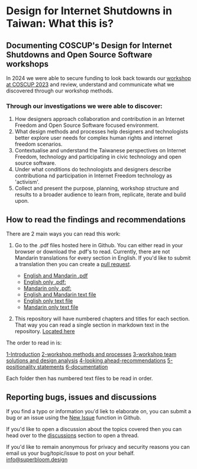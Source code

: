 # Design for Internet Shutdowns in Taiwan: What this is?


## Documenting COSCUP's Design for Internet Shutdowns and Open Source Software workshops

In 2024 we were able to secure funding to look back towards our [workshop at COSCUP 2023](https://github.com/sprblm/The-Design-We-Open/tree/main?tab=readme-ov-file#2023-workshop) and review, understand and communicate what we discovered through our workshop methods.

### Through our investigations we were able to discover:

1. How designers approach collaboration and contribution in an Internet Freedom and Open Source Software focused environment.
2. What design methods and processes help designers and technologists better explore user needs for complex human rights and internet freedom scenarios.
3. Contextualise and understand the Taiwanese perspectives on Internet Freedom, technology and participating in civic technology and open source software.
4. Under what conditions do technologists and designers describe contributiona nd participation in Internet Freedom technology as 'activism'.
5. Collect and present the purpose, planning, workshop structure and results to a broader audience to learn from, replicate, iterate and build upon.


## How to read the findings and recommendations

There are 2 main ways you can read this work:

1. Go to the .pdf files hosted here in Github. You can either read in your browser or download the .pdf's to read. Currently, there are not Mandarin translations for every section in English. If you'd like to submit a translation then you can create a [pull request](https://github.com/sprblm/The-Design-We-Open/pulls). 

	- [English and Mandarin .pdf](https://github.com/sprblm/The-Design-We-Open/blob/main/Documenting%20Internet%20Shutdowns%20Workshop/No%20executive%20summary%20-%20of%20Design%20for%20Internet%20Shutdowns%20in%20Taiwan%20-%20Report%20(en%20%26%20cn).pdf) 
	- [English only .pdf:](https://github.com/sprblm/The-Design-We-Open/blob/main/Documenting%20Internet%20Shutdowns%20Workshop/No%20Executive%20Summary%20-%20of%20Design%20for%20Internet%20Shutdowns%20in%20Taiwan%20-%20Report%20(en%20only).pdf)
	- [Mandarin only .pdf:](https://github.com/sprblm/The-Design-We-Open/blob/main/Documenting%20Internet%20Shutdowns%20Workshop/%E9%96%8B%E6%BA%90%E8%A8%AD%E8%A8%88%E5%B7%A5%E4%BD%9C%E5%9D%8A-%E6%8D%8D%E8%A1%9B%E5%8F%B0%E7%81%A3%E7%B6%B2%E8%B7%AF%E4%B8%AD%E6%96%B7%E8%8B%B1%E9%9B%84%20-%20Report%20(cn%20only).pdf)
	- [English and Mandarin text file](https://github.com/sprblm/The-Design-We-Open/blob/main/Documenting%20Internet%20Shutdowns%20Workshop/design-for-internet-shutdowns-in-taiwan-report-en-cn.md)
	- [English only text file](https://github.com/sprblm/The-Design-We-Open/blob/main/Documenting%20Internet%20Shutdowns%20Workshop/design-for-internet-shutdowns-in-taiwan-report-en.md)
	- [Mandarin only text file](https://github.com/sprblm/The-Design-We-Open/blob/main/Documenting%20Internet%20Shutdowns%20Workshop/%E9%96%8B%E6%BA%90%E8%A8%AD%E8%A8%88%E5%B7%A5%E4%BD%9C%E5%9D%8A-%E6%8D%8D%E8%A1%9B%E5%8F%B0%E7%81%A3%E7%B6%B2%E8%B7%AF%E4%B8%AD%E6%96%B7%E8%8B%B1%E9%9B%84-cn.md)


2. This repository will have numbered chapters and titles for each section. That way you can read a single section in markdown text in the repository. [Located here](https://github.com/sprblm/The-Design-We-Open/tree/main/Documenting%20Internet%20Shutdowns%20Workshop)

The order to read in is:

[1-Introduction](https://github.com/sprblm/The-Design-We-Open/tree/main/Documenting%20Internet%20Shutdowns%20Workshop/1-introduction)
[2-workshop methods and processes](https://github.com/sprblm/The-Design-We-Open/tree/main/Documenting%20Internet%20Shutdowns%20Workshop/2-workshop%20methods%20and%20processes)
[3-workshop team solutions and design analysis](https://github.com/sprblm/The-Design-We-Open/tree/main/Documenting%20Internet%20Shutdowns%20Workshop/3-workshop%20team%20solutions%20and%20design%20analysis)
[4-looking ahead-recommendations](https://github.com/sprblm/The-Design-We-Open/tree/main/Documenting%20Internet%20Shutdowns%20Workshop/4-looking%20ahead-recommendations)
[5-positionality statements](https://github.com/sprblm/The-Design-We-Open/tree/main/Documenting%20Internet%20Shutdowns%20Workshop/5-positionality%20statements)
[6-documentation](https://github.com/sprblm/The-Design-We-Open/tree/main/Documenting%20Internet%20Shutdowns%20Workshop/6-documentation)

Each folder then has numbered text files to be read in order.


## Reporting bugs, issues and discussions

If you find a typo or information you'd liek to elaborate on, you can submit a bug or an issue using the [New Issue](https://github.com/sprblm/The-Design-We-Open/issues/new) function in Github.

If you'd like to open a discussion about the topics covered then you can head over to the [discussions](https://github.com/sprblm/The-Design-We-Open/discussions) section to open a thread. 

If you'd like to remain anonymous for privacy and security reasons you can email us your bug/topic/issue to post on your behalf. info@superbloom.design

